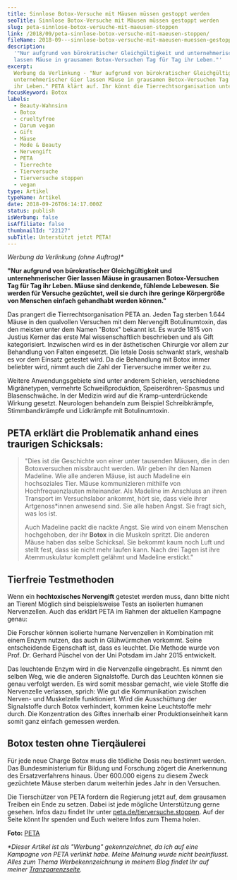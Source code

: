 ```yaml
---
title: Sinnlose Botox-Versuche mit Mäusen müssen gestoppt werden
seoTitle: Sinnlose Botox-Versuche mit Mäusen müssen gestoppt werden
slug: peta-sinnlose-botox-versuche-mit-maeusen-stoppen
link: /2018/09/peta-sinnlose-botox-versuche-mit-maeusen-stoppen/
fileName: 2018-09---sinnlose-botox-versuche-mit-maeusen-muessen-gestoppt-werden.md
description:
  '"Nur aufgrund von bürokratischer Gleichgültigkeit und unternehmerischer Gier
  lassen Mäuse in grausamen Botox-Versuchen Tag für Tag ihr Leben."'
excerpt:
  Werbung da Verlinkung - "Nur aufgrund von bürokratischer Gleichgültigkeit und
  unternehmerischer Gier lassen Mäuse in grausamen Botox-Versuchen Tag für Tag
  ihr Leben." PETA klärt auf. Ihr könnt die Tierrechtsorganisation unterstützen.
focusKeyword: Botox
labels:
  - Beauty-Wahnsinn
  - Botox
  - crueltyfree
  - Darum vegan
  - Gift
  - Mäuse
  - Mode & Beauty
  - Nervengift
  - PETA
  - Tierrechte
  - Tierversuche
  - Tierversuche stoppen
  - vegan
type: Artikel
typeName: Artikel
date: 2018-09-26T06:14:17.000Z
status: publish
isWerbung: false
isAffiliate: false
thumbnailId: "22127"
subTitle: Unterstützt jetzt PETA!
---
```


<em>Werbung da Verlinkung (ohne Auftrag)\*</em>

<strong>"Nur aufgrund von bürokratischer Gleichgültigkeit und unternehmerischer
Gier lassen Mäuse in grausamen Botox-Versuchen Tag für Tag ihr Leben. Mäuse sind
denkende, fühlende Lebewesen. Sie werden für Versuche gezüchtet, weil sie durch
ihre geringe Körpergröße von Menschen einfach gehandhabt werden
können."</strong>

Das prangert die Tierrechtsorganisation PETA an. Jeden Tag sterben 1.644 Mäuse
in den qualvollen Versuchen mit dem Nervengift Botulinumtoxin, das den meisten
unter dem Namen "Botox" bekannt ist. Es wurde 1815 von Justius Kerner das erste
Mal wissenschaftlich beschrieben und als Gift kategorisiert. Inzwischen wird es
in der ästhetischen Chirurgie vor allem zur Behandlung von Falten eingesetzt.
Die letale Dosis schwankt stark, weshalb es vor dem Einsatz getestet wird. Da
die Behandlung mit Botox immer beliebter wird, nimmt auch die Zahl der
Tierversuche immer weiter zu.

Weitere Anwendungsgebiete sind unter anderem Schielen, verschiedene
Migränetypen, vermehrte Schweißproduktion, Speiseröhren-Spasmus und
Blasenschwäche. In der Medizin wird auf die Kramp-unterdrückende Wirkung
gesetzt. Neurologen behandeln zum Beispiel Schreibkrämpfe, Stimmbandkrämpfe und
Lidkrämpfe mit Botulinumtoxin.

## PETA erklärt die Problematik anhand eines traurigen Schicksals:

<blockquote>"Dies ist die Geschichte von einer unter tausenden Mäusen, die in den Botoxversuchen missbraucht werden. Wir geben ihr den Namen Madeline. Wie alle anderen Mäuse, ist auch Madeline ein hochsoziales Tier. Mäuse kommunizieren mithilfe von Hochfrequenzlauten miteinander. Als Madeline im Anschluss an ihren Transport im Versuchslabor ankommt, hört sie, dass viele ihrer Artgenoss*innen anwesend sind. Sie alle haben Angst. Sie fragt sich, was los ist.

Auch Madeline packt die nackte Angst. Sie wird von einem Menschen hochgehoben,
der ihr <strong>Botox</strong> in die Muskeln spritzt. Die anderen Mäuse haben
das selbe Schicksal. Sie bekommt kaum noch Luft und stellt fest, dass sie nicht
mehr laufen kann. Nach drei Tagen ist ihre Atemmuskulatur komplett gelähmt und
Madeline erstickt."</blockquote>

## Tierfreie Testmethoden

Wenn ein <strong>hochtoxisches Nervengift</strong> getestet werden muss, dann
bitte nicht an Tieren! Möglich sind beispielsweise Tests an isolierten humanen
Nervenzellen. Auch das erklärt PETA im Rahmen der aktuellen Kampagne genau:

Die Forscher können isolierte humane Nervenzellen in Kombination mit einem Enzym
nutzen, das auch in Glühwürmchen vorkommt. Seine entscheidende Eigenschaft ist,
dass es leuchtet. Die Methode wurde von Prof. Dr. Gerhard Püschel von der Uni
Potsdam im Jahr 2015 entwickelt.

Das leuchtende Enzym wird in die Nervenzelle eingebracht. Es nimmt den selben
Weg, wie die anderen Signalstoffe. Durch das Leuchten können sie genau verfolgt
werden. Es wird somit messbar gemacht, wie viele Stoffe die Nervenzelle
verlassen, sprich: Wie gut die Kommunikation zwischen Nerven- und Muskelzelle
funktioniert. Wird die Ausschüttung der Signalstoffe durch Botox verhindert,
kommen keine Leuchtstoffe mehr durch. Die Konzentration des Giftes innerhalb
einer Produktionseinheit kann somit ganz einfach gemessen werden.

## Botox testen ohne Tierqäulerei

Für jede neue Charge Botox muss die tödliche Dosis neu bestimmt werden. Das
Bundesministerium für Bildung und Forschung zögert die Anerkennung des
Ersatzverfahrens hinaus. Über 600.000 eigens zu diesem Zweck gezüchtete Mäuse
sterben darum weiterhin jedes Jahr in den Versuchen.

Die Tierschützer von PETA fordern die Regierung jetzt auf, dem grausamen Treiben
ein Ende zu setzen. Dabei ist jede mögliche Unterstützung gerne gesehen. Infos
dazu findet Ihr unter
[peta.de/tierversuche.stoppen](https://www.peta.de/tierversuche-stoppen). Auf
der Seite könnt Ihr spenden und Euch weitere Infos zum Thema holen.

<strong>Foto:</strong> [PETA](https://pixabay.com/de/users/tiburi-2851152/)

<em>\*Dieser Artikel ist als "Werbung" gekennzeichnet, da ich auf eine Kampagne
von PETA verlinkt habe. Meine Meinung wurde nicht beeinflusst. Alles zum Thema
Werbekennzeichnung in meinem Blog findet Ihr auf meiner
[Tranzparenzseite](/werbung/). </em>
